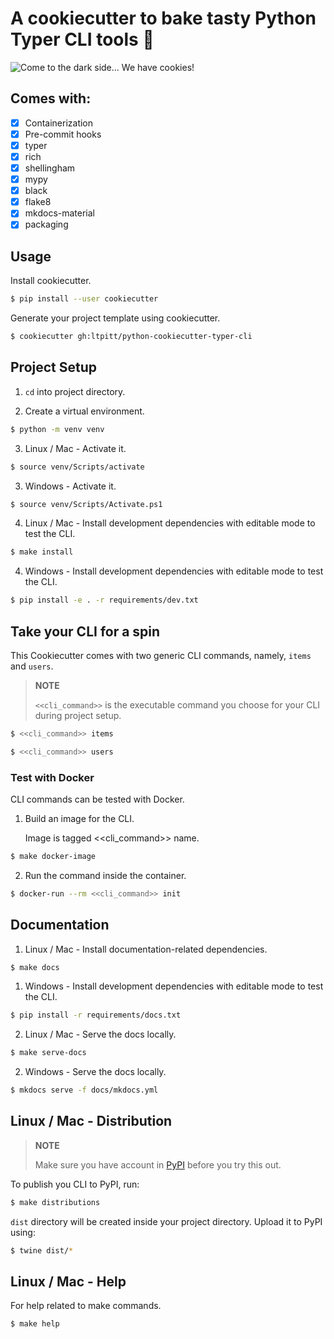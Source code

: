 # A cookiecutter to bake tasty Python Typer CLI tools :cookie:

![Come to the dark side... We have cookies!](https://raw.githubusercontent.com/ltpitt/python-cookiecutter-typer-cli/master/darth_vader_cookies.jpg)

## Comes with:

- [x] Containerization
- [x] Pre-commit hooks
- [x] typer
- [x] rich
- [x] shellingham
- [x] mypy
- [x] black
- [x] flake8
- [x] mkdocs-material
- [x] packaging

## Usage

Install cookiecutter.

```bash
$ pip install --user cookiecutter
```

Generate your project template using cookiecutter.

```bash
$ cookiecutter gh:ltpitt/python-cookiecutter-typer-cli
```

## Project Setup

1. `cd` into project directory.

2. Create a virtual environment.

```bash
$ python -m venv venv
```

3. Linux / Mac - Activate it.

```bash
$ source venv/Scripts/activate
```

3. Windows - Activate it.

```bash
$ source venv/Scripts/Activate.ps1
```

4. Linux / Mac - Install development dependencies with editable mode to test the CLI.

```bash
$ make install
```

4. Windows - Install development dependencies with editable mode to test the CLI.

```bash
$ pip install -e . -r requirements/dev.txt
```

## Take your CLI for a spin

This Cookiecutter comes with two generic CLI commands, namely, `items` and `users`.

> **NOTE**
>
> `<<cli_command>>` is the executable command you choose for your CLI during project setup.

```bash
$ <<cli_command>> items
```

```bash
$ <<cli_command>> users
```

### Test with Docker

CLI commands can be tested with Docker.

1. Build an image for the CLI.

   Image is tagged <<cli_command>> name.

```bash
$ make docker-image
```

2. Run the command inside the container.

```bash
$ docker-run --rm <<cli_command>> init
```

## Documentation

1. Linux / Mac - Install documentation-related dependencies.

```bash
$ make docs
```

1. Windows - Install development dependencies with editable mode to test the CLI.

```bash
$ pip install -r requirements/docs.txt
```

2. Linux / Mac - Serve the docs locally.

```bash
$ make serve-docs
```

2. Windows - Serve the docs locally.

```bash
$ mkdocs serve -f docs/mkdocs.yml
```

## Linux / Mac - Distribution

> **NOTE**
>
> Make sure you have account in [PyPI](https://pypi.org/account/register/) before you try this out.

To publish you CLI to PyPI, run:

```bash
$ make distributions
```

`dist` directory will be created inside your project directory. Upload it to PyPI using:

```bash
$ twine dist/*
```

## Linux / Mac - Help

For help related to make commands.

```bash
$ make help
```

